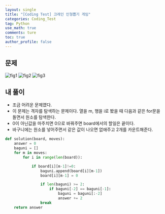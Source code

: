 ```yaml
---
layout: single
title: "[Coding Test] 크레인 인형뽑기 게임"
categories: Coding_Test
tag: Python
use_math: true
comments: ture
toc: true
author_profile: false
---
```



## 문제

![fig1]({{site.url}}/images/2023-05-31-ct1/문제설명1.png)
![fig2]({{site.url}}/images/2023-05-31-ct1/문제설명2.png)
![fig3]({{site.url}}/images/2023-05-31-ct1/문제설명3.png)

## 내 풀이

* 조금 어려운 문제였다.
* 이 문제는 격자를 탐색하는 문제이다. 열을 m, 행을 i로 봤을 때 다음과 같은 for문을 돌면서 원소를 탐색한다.
* 0이 아닌값을 마주치면 0으로 바꿔주면 board에서의 할일은 끝이다.
* 바구니에는 원소를 넣어주면서 같은 값이 나오면 없애주고 2개를 카운트해준다.

```python
def solution(board, moves):
    answer = 0
    baguni = []
    for m in moves:
        for i in range(len(board)):

            if board[i][m-1]!=0:
                baguni.append(board[i][m-1])
                board[i][m-1] = 0

                if len(baguni) >= 2:
                    if baguni[-2] == baguni[-1]:
                        baguni = baguni[:-2]
                        answer += 2
                break
    return answer
```
